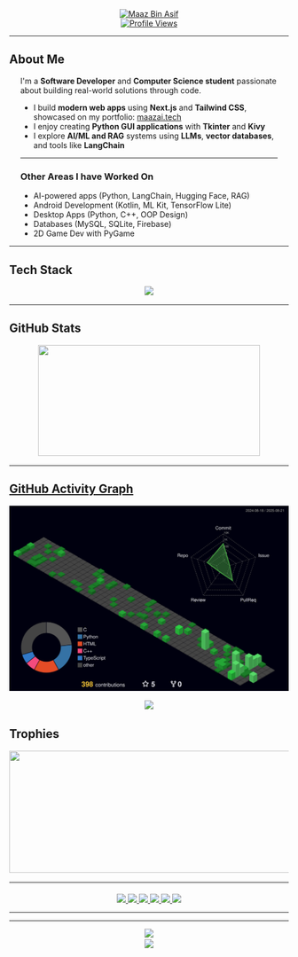 <div align="center">
  <a href="#"><img src="https://readme-typing-svg.herokuapp.com?font=Fira+Code&weight=700&size=28&pause=1000&color=00FFAA&center=true&vCenter=true&width=800&lines=😁+Hi+I'm+Maaz+👋;Python+%7C+Kotlin+%7C+Web+Dev+%7C+AI+Enthusiast;Welcome+to+my+GitHub+Universe!" alt="Maaz Bin Asif" /></a>
</div>

<div align="center">
  <a href="#"><img src="https://komarev.com/ghpvc/?username=Maaz-319&style=for-the-badge&color=36725a" alt="Profile Views"/></a>
</div>

---

## About Me

<div align="center" style="max-width: 800px; padding: 0 20px; text-align: left;">
  
<div align="left">

I'm a **Software Developer** and **Computer Science student** passionate about building real-world solutions through code.

* I build **modern web apps** using **Next.js** and **Tailwind CSS**, showcased on my portfolio: [maazai.tech](https://maazai.tech/)  
* I enjoy creating **Python GUI applications** with **Tkinter** and **Kivy**  
* I explore **AI/ML and RAG** systems using **LLMs**, **vector databases**, and tools like **LangChain**

---

### Other Areas I have Worked On

* AI-powered apps (Python, LangChain, Hugging Face, RAG)
* Android Development (Kotlin, ML Kit, TensorFlow Lite)
* Desktop Apps (Python, C++, OOP Design)
* Databases (MySQL, SQLite, Firebase)
* 2D Game Dev with PyGame

</div>

</div>

---

## Tech Stack

<div align="center">
  <a href="#"><img src="https://skillicons.dev/icons?i=python,tensorflow,kotlin,html,css,js,cpp,c,sqlite,jquery,pandas,sklearn,git,androidstudio,vscode,react,mysql,sublime,github,linux,pycharm,tailwind,ubuntu&perline=8" /></a>
</div>

---

## GitHub Stats
<p align="center">
  <a href="#">
<!--   <img width="600" height="200" src="https://github-readme-stats.vercel.app/api?username=Maaz-319&show_icons=true&theme=vision-friendly-dark"> -->
  <img width="400" height="200" src="https://github-readme-stats.vercel.app/api/top-langs/?username=Maaz-319&layout=compact&theme=vision-friendly-dark">
</p>

---

## GitHub Activity Graph

![](./profile-3d-contrib/profile-night-green.svg)

<div align="center">
  <a href="#"><img src="https://github-readme-activity-graph.vercel.app/graph?username=Maaz-319&theme=tokyo-night&hide_border=true&area=true&border_radius=15"/></a>
</div>


## Trophies

<p align="center" id="trophies">
  <a href="#trophies"><img width="800" height="220" src="https://github-profile-trophy.vercel.app/?username=maaz-319&theme=aura&no-frame=true"></a>
</p>

---

<!-- ## 📫 Connect with Me

<div align="center">
  <a href="https://maaz.me/" target="_blank">
    <img src="https://img.shields.io/badge/Website-00ffaa?style=for-the-badge&logo=google-chrome&logoColor=white" />
  </a>
  <a href="mailto:your-email@example.com" target="_blank">
    <img src="https://img.shields.io/badge/Email-00ffaa?style=for-the-badge&logo=gmail&logoColor=white" />
  </a>
</div> -->
<div align="center" style="margin-top: 20px;"> <a href="https://maazai.tech/" target="_blank"> <img src="https://img.shields.io/badge/Website-36725a?style=for-the-badge&logo=webflow&logoColor=white" /> </a> <a href="https://www.linkedin.com/in/maazbinasif" target="_blank"> <img src="https://img.shields.io/badge/LinkedIn-36725a?style=for-the-badge&logo=linkedin&logoColor=white" /> </a> <a href="https://github.com/Maaz-319" target="_blank"> <img src="https://img.shields.io/badge/GitHub-36725a?style=for-the-badge&logo=github&logoColor=white" /> </a> <a href="mailto:contactme.maaz.binasif@gmail.com
" target="_blank"> <img src="https://img.shields.io/badge/Email-36725a?style=for-the-badge&logo=gmail&logoColor=white" /> </a> <a href="https://instagram.com/maaz.binasif" target="_blank"> <img src="https://img.shields.io/badge/Instagram-36725a?style=for-the-badge&logo=instagram&logoColor=white" /> </a> <a href="https://facebook.com/maaz.binaasif" target="_blank"> <img src="https://img.shields.io/badge/Facebook-36725a?style=for-the-badge&logo=facebook&logoColor=white" /> </div>

---

<p align="center">
 <!-- <a href="#"><img width="1000" src="github-snake.svg" alt="snake"/></a> -->
</p>

---

<div align="center">
<a href="#"><img src="https://capsule-render.vercel.app/api?type=waving&color=00ffaa&height=150&section=footer"/></a>
</div>

<div align="center">
  <a href="#"><img src="https://readme-typing-svg.herokuapp.com?font=Fira+Code&weight=600&size=24&pause=1000&color=00FFAA&center=true&vCenter=true&width=800&lines=Thanks+for+stopping+by+🌌;See+you+in+the+next+project+😎;Happy+Coding+🙂" /></a>
</div>
